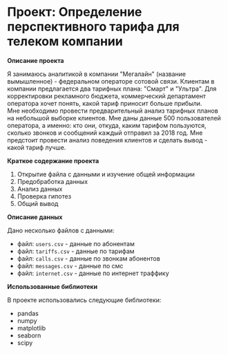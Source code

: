 # Проект: Определение перспективного тарифа для телеком компании


**Описание проекта**

Я занимаюсь аналитикой в компании "Мегалайн" (название вымышленное) - федеральном операторе сотовой связи. Клиентам в компании предлагается два тарифных плана: "Смарт" и "Ультра". Для корректировки рекламного бюджета, коммерческий департамент оператора хочет понять, какой тариф приносит больше прибыли.<br>
Мне необходимо провести предварительный анализ тарифных планов на небольшой выборке клиентов. Мне даны данные 500 пользователей оператора, а именно: кто они, откуда, каким тарифом пользуются, сколько звонков и сообщений каждый отправил за 2018 год. Мне предстоит провести анализ поведения клиентов и сделать вывод - какой тариф лучше.

**Краткое содержание проекта**

1. Открытие файла с данными и изучение общей информации
2. Предобработка данных
3. Анализ данных
4. Проверка гипотез
5. Общий вывод

**Описание данных**

Дано несколько файлов с данными:
- файл: `users.csv` - данные по абонентам
- файл: `tariffs.csv` - данные по тарифам
- файл: `calls.csv` - данные по звонкам абонентов
- файл: `messages.csv` - данные по смс
- файл: `internet.csv` - данные по интернет траффику

**Использованные библиотеки**

В проекте использовались следующие библиотеки:
- pandas
- numpy
- matplotlib
- seaborn
- scipy